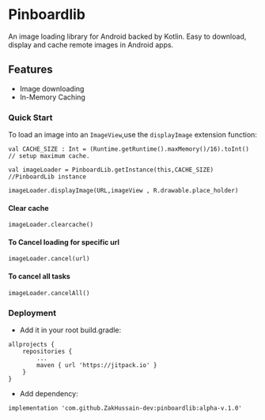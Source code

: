 # Pinboardlib

An image loading library for Android backed by Kotlin. Easy to download, display and cache remote images in Android apps.

## Features

- Image downloading
- In-Memory Caching

### Quick Start

To load an image into an ``ImageView``,use the ``displayImage`` extension function:


```
val CACHE_SIZE : Int = (Runtime.getRuntime().maxMemory()/16).toInt() // setup maximum cache.

val imageLoader = PinboardLib.getInstance(this,CACHE_SIZE)  //PinboardLib instance

imageLoader.displayImage(URL,imageView , R.drawable.place_holder)
```

#### Clear cache

```
imageLoader.clearcache()
```

#### To Cancel loading for specific url

```
imageLoader.cancel(url)
```

#### To cancel all tasks

```
imageLoader.cancelAll()
```

### Deployment

- Add it in your root build.gradle:

```
allprojects {
	repositories {
		...
		maven { url 'https://jitpack.io' }
	}
}
```

- Add dependency:

```
implementation 'com.github.ZakHussain-dev:pinboardlib:alpha-v.1.0'
```
